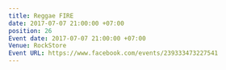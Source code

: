 ```yaml
---
title: Reggae FIRE
date: 2017-07-07 21:00:00 +07:00
position: 26
Event date: 2017-07-07 21:00:00 +07:00
Venue: RockStore
Event URL: https://www.facebook.com/events/239333473227541
---
```


